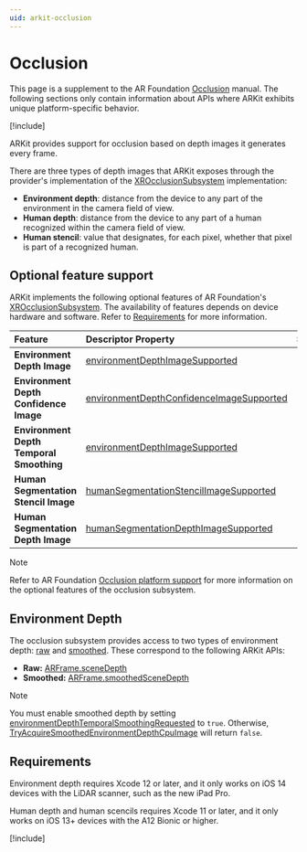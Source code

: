 ```yaml
---
uid: arkit-occlusion
---
```

# Occlusion

This page is a supplement to the AR Foundation [Occlusion](xref:arfoundation-occlusion) manual. The following sections only contain information about APIs where ARKit exhibits unique platform-specific behavior.

[!include[](snippets/arf-docs-tip.md)]

ARKit provides support for occlusion based on depth images it generates every frame.

There are three types of depth images that ARKit exposes through the provider's implementation of the [XROcclusionSubsystem](xref:UnityEngine.XR.ARSubsystems.XROcclusionSubsystem) implementation:

- **Environment depth**: distance from the device to any part of the environment in the camera field of view.
- **Human depth**: distance from the device to any part of a human recognized within the camera field of view.
- **Human stencil**: value that designates, for each pixel, whether that pixel is part of a recognized human.

## Optional feature support

ARKit implements the following optional features of AR Foundation's [XROcclusionSubsystem](xref:UnityEngine.XR.ARSubsystems.XROcclusionSubsystem). The availability of features depends on device hardware and software. Refer to [Requirements](#occlusion-requirements) for more information. 

| Feature | Descriptor Property | Supported |
| :------ | :--------------- | :----------: |
| **Environment Depth Image** | [environmentDepthImageSupported](xref:UnityEngine.XR.ARSubsystems.XROcclusionSubsystemDescriptor.environmentDepthImageSupported) | Yes |
| **Environment Depth Confidence Image** | [environmentDepthConfidenceImageSupported](xref:UnityEngine.XR.ARSubsystems.XROcclusionSubsystemDescriptor.environmentDepthConfidenceImageSupported) | Yes |
| **Environment Depth Temporal Smoothing** | [environmentDepthImageSupported](xref:UnityEngine.XR.ARSubsystems.XROcclusionSubsystemDescriptor.environmentDepthImageSupported) | Yes |
| **Human Segmentation Stencil Image** | [humanSegmentationStencilImageSupported](xref:UnityEngine.XR.ARSubsystems.XROcclusionSubsystemDescriptor.humanSegmentationStencilImageSupported) | Yes |
| **Human Segmentation Depth Image** | [humanSegmentationDepthImageSupported](xref:UnityEngine.XR.ARSubsystems.XROcclusionSubsystemDescriptor.humanSegmentationDepthImageSupported) | Yes |

> [!NOTE]
> Refer to AR Foundation [Occlusion platform support](xref:arfoundation-occlusion-platform-support) for more information 
> on the optional features of the occlusion subsystem.

## Environment Depth

The occlusion subsystem provides access to two types of environment depth: [raw](xref:UnityEngine.XR.ARSubsystems.XROcclusionSubsystem.TryAcquireRawEnvironmentDepthCpuImage(UnityEngine.XR.ARSubsystems.XRCpuImage@)) and [smoothed](xref:UnityEngine.XR.ARSubsystems.XROcclusionSubsystem.TryAcquireSmoothedEnvironmentDepthCpuImage(UnityEngine.XR.ARSubsystems.XRCpuImage@)). These correspond to the following ARKit APIs:

- **Raw:** [ARFrame.sceneDepth](https://developer.apple.com/documentation/arkit/arframe/3566299-scenedepth)
- **Smoothed:** [ARFrame.smoothedSceneDepth](https://developer.apple.com/documentation/arkit/arframe/3674209-smoothedscenedepth)

> [!NOTE]
> You must enable smoothed depth by setting [environmentDepthTemporalSmoothingRequested](xref:UnityEngine.XR.ARSubsystems.XROcclusionSubsystem.environmentDepthTemporalSmoothingRequested) to `true`. Otherwise, [TryAcquireSmoothedEnvironmentDepthCpuImage](xref:UnityEngine.XR.ARSubsystems.XROcclusionSubsystem.TryAcquireSmoothedEnvironmentDepthCpuImage(UnityEngine.XR.ARSubsystems.XRCpuImage@)) will return `false`.

<a id="occlusion-requirements"></a>

## Requirements

Environment depth requires Xcode 12 or later, and it only works on iOS 14 devices with the LiDAR scanner, such as the new iPad Pro.

Human depth and human scencils requires Xcode 11 or later, and it only works on iOS 13+ devices with the A12 Bionic or higher.

[!include[](snippets/apple-arkit-trademark.md)]
